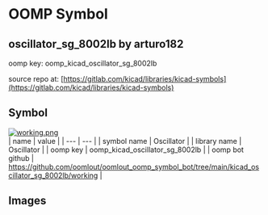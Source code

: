# OOMP Symbol  
## oscillator_sg_8002lb  by arturo182  
  
oomp key: oomp_kicad_oscillator_sg_8002lb  
  
source repo at: [https://gitlab.com/kicad/libraries/kicad-symbols](https://gitlab.com/kicad/libraries/kicad-symbols)  
## Symbol  
  
[![working.png](working_600.png)](working.png)  
| name | value | 
| --- | --- | 
| symbol name | Oscillator | 
| library name | Oscillator | 
| oomp key | oomp_kicad_oscillator_sg_8002lb | 
| oomp bot github | https://github.com/oomlout/oomlout_oomp_symbol_bot/tree/main/kicad_oscillator_sg_8002lb/working | 
## Images  

